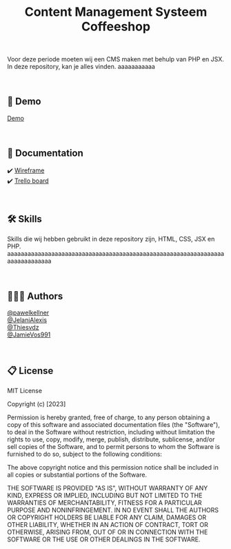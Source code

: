 <h1 align="center">
	Content Management Systeem Coffeeshop
</h1>

<br>

Voor deze periode moeten wij een CMS maken met behulp van PHP en JSX. In deze repository, kan je alles vinden.  aaaaaaaaaaa

<br>

## 🚩 Demo
<a href="#">Demo</a>

<br>

## 📰 Documentation
✔️ <a href="#">Wireframe</a><br>
✔️ <a href="https://trello.com/b/BnifXS3q/skills-cms">Trello board</a>

<br>

## 🛠 Skills
Skills die wij hebben gebruikt in deze repository zijn, HTML, CSS, JSX en PHP. aaaaaaaaaaaaaaaaaaaaaaaaaaaaaaaaaaaaaaaaaaaaaaaaaaaaaaaaaaaaaaaaaaaaaaaaaaaaa

<br>

## 🙋🏻‍♂️ Authors
<a href="https://github.com/pawelkellner">@pawelkellner</a> <br>
<a href="https://github.com/JelaniAlexis">@JelaniAlexis</a> <br>
<a href="https://github.com/Thiesvdz">@Thiesvdz</a> <br>
<a href="https://github.com/JamieVos991">@JamieVos991</a> 

<br>

## 📋 License
MIT License

Copyright (c) [2023]

Permission is hereby granted, free of charge, to any person obtaining a copy of this software and associated documentation files (the "Software"), to deal in the Software without restriction, including without limitation the rights to use, copy, modify, merge, publish, distribute, sublicense, and/or sell copies of the Software, and to permit persons to whom the Software is furnished to do so, subject to the following conditions:

The above copyright notice and this permission notice shall be included in all copies or substantial portions of the Software.

THE SOFTWARE IS PROVIDED "AS IS", WITHOUT WARRANTY OF ANY KIND, EXPRESS OR IMPLIED, INCLUDING BUT NOT LIMITED TO THE WARRANTIES OF MERCHANTABILITY, FITNESS FOR A PARTICULAR PURPOSE AND NONINFRINGEMENT. IN NO EVENT SHALL THE AUTHORS OR COPYRIGHT HOLDERS BE LIABLE FOR ANY CLAIM, DAMAGES OR OTHER LIABILITY, WHETHER IN AN ACTION OF CONTRACT, TORT OR OTHERWISE, ARISING FROM, OUT OF OR IN CONNECTION WITH THE SOFTWARE OR THE USE OR OTHER DEALINGS IN THE SOFTWARE.
